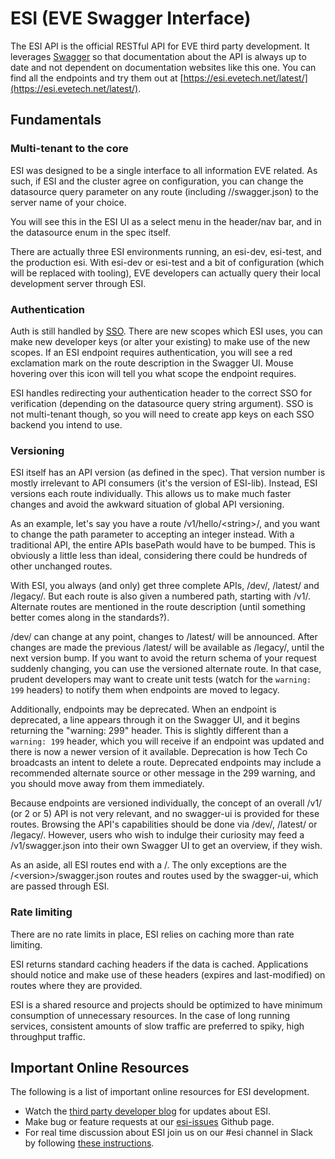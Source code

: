 # ESI (EVE Swagger Interface)
The ESI API is the official RESTful API for EVE third party development. It leverages [Swagger](https://swagger.io/) so that documentation
about the API is always up to date and not dependent on documentation websites like this one. You can find all the endpoints
and try them out at [https://esi.evetech.net/latest/](https://esi.evetech.net/latest/).

## Fundamentals
### Multi-tenant to the core

ESI was designed to be a single interface to all information EVE related. As such, if ESI and the cluster agree on configuration,
you can change the datasource query parameter on any route (including /<version>/swagger.json) to the server name of your choice.

You will see this in the ESI UI as a select menu in the header/nav bar, and in the datasource enum in the spec itself.

There are actually three ESI environments running, an esi-dev, esi-test, and the production esi. With esi-dev or esi-test and a
bit of configuration (which will be replaced with tooling), EVE developers can actually query their local development server through ESI.

### Authentication

Auth is still handled by [SSO](../sso/index.md). There are new scopes which ESI uses, you can make new developer keys (or alter your existing)
to make use of the new scopes. If an ESI endpoint requires authentication, you will see a red exclamation mark on the route description in the
Swagger UI. Mouse hovering over this icon will tell you what scope the endpoint requires.

ESI handles redirecting your authentication header to the correct SSO for verification (depending on the datasource query string argument).
SSO is not multi-tenant though, so you will need to create app keys on each SSO backend you intend to use.

### Versioning

ESI itself has an API version (as defined in the spec). That version number is mostly irrelevant to API consumers (it's the version of ESI-lib).
Instead, ESI versions each route individually. This allows us to make much faster changes and avoid the awkward situation of global API versioning.

As an example, let's say you have a route /v1/hello/\<string\>/, and you want to change the path parameter to accepting an integer instead.
With a traditional API, the entire APIs basePath would have to be bumped. This is obviously a little less than ideal, considering there could be hundreds of other unchanged routes.

With ESI, you always (and only) get three complete APIs, /dev/, /latest/ and /legacy/. But each route is also given a numbered path, starting with /v1/.
Alternate routes are mentioned in the route description (until something better comes along in the standards?).

/dev/ can change at any point, changes to /latest/ will be announced. After changes are made the previous /latest/ will be available as /legacy/, until the next version bump.
If you want to avoid the return schema of your request suddenly changing, you can use the versioned alternate route. In that case, prudent developers may want to
create unit tests (watch for the `warning: 199` headers) to notify them when endpoints are moved to legacy.

Additionally, endpoints may be deprecated. When an endpoint is deprecated, a line appears through it on the Swagger UI, and it begins returning the "warning: 299" header.
This is slightly different than a `warning: 199` header, which you will receive if an endpoint was updated and there is now a newer version of it available.
Deprecation is how Tech Co broadcasts an intent to delete a route. Deprecated endpoints may include a recommended alternate source or
other message in the 299 warning, and you should move away from them immediately.

Because endpoints are versioned individually, the concept of an overall /v1/ (or 2 or 5) API is not very relevant, and no swagger-ui is provided for these routes.
Browsing the API's capabilities should be done via /dev/, /latest/ or /legacy/. However, users who wish to indulge their curiosity may feed a
/v1/swagger.json into their own Swagger UI to get an overview, if they wish.

As an aside, all ESI routes end with a /. The only exceptions are the /\<version\>/swagger.json routes and routes used by the swagger-ui, which are passed through ESI.

### Rate limiting

There are no rate limits in place, ESI relies on caching more than rate limiting.

ESI returns standard caching headers if the data is cached. Applications should notice and make use of these headers (expires and last-modified) on routes where they are provided.

ESI is a shared resource and projects should be optimized to have minimum consumption of unnecessary resources. In the case of long running
services, consistent amounts of slow traffic are preferred to spiky, high throughput traffic.

## Important Online Resources
The following is a list of important online resources for ESI development.

* Watch the [third party developer blog](https://developers.eveonline.com/blog) for updates about ESI.
* Make bug or feature requests at our [esi-issues](https://github.com/ccpgames/esi-issues) Github page.
* For real time discussion about ESI join us on our #esi channel in Slack by following [these instructions](https://www.fuzzwork.co.uk/tweetfleet-slack-invites/).
